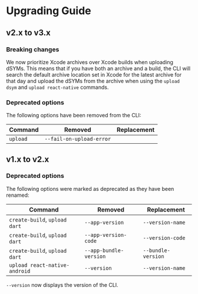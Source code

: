 # Upgrading Guide

## v2.x to v3.x

### Breaking changes

We now prioritize Xcode archives over Xcode builds when uploading dSYMs. This means that if you have both an archive and a build, the CLI will search the default archive location set in Xcode for the latest archive for that day and upload the dSYMs from the archive when using the `upload dsym` and `upload react-native` commands.

### Deprecated options

The following options have been removed from the CLI:

| Command                       | Removed                  | Replacement        |
|-------------------------------|--------------------------| ------------------ |
| `upload`                       | `--fail-on-upload-error` |   | 


## v1.x to v2.x

### Deprecated options

The following options were marked as deprecated as they have been renamed:

| Command                       | Removed                | Replacement        |
| ----------------------------- | ---------------------- | ------------------ |
| `create-build`, `upload dart` | `--app-version`        | `--version-name`   | 
| `create-build`, `upload dart` | `--app-version-code`   | `--version-code`   | 
| `create-build`, `upload dart` | `--app-bundle-version` | `--bundle-version` | 
| `upload react-native-android` | `--version`            | `--version-name`   | 

`--version` now displays the version of the CLI.